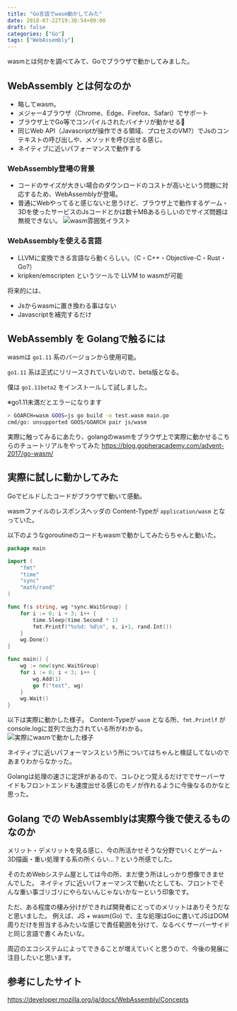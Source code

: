 ```yaml
---
title: "Go言語でwasm動かしてみた"
date: 2018-07-22T19:38:54+09:00
draft: false
categories: ["Go"]
tags: ["WebAssembly"]
---
```

wasmとは何かを調べてみて、Goでブラウザで動かしてみました。

## WebAssembly とは何なのか

- 略してwasm。
- メジャー4ブラウザ（Chrome、Edge、Firefox、Safari）でサポート
- ブラウザ上でGo等でコンパイルされたバイナリが動かせる👐
- 同じWeb API（Javascriptが操作できる領域、プロセスのVM?）でJsのコンテキストの呼び出しや、メソッドを呼び出せる感じ。
- ネイティブに近いパフォーマンスで動作する

### WebAssembly登場の背景

- コードのサイズが大きい場合のダウンロードのコストが高いという問題に対応するため、WebAssemblyが登場。
- 普通にWebやってると感じないと思うけど、ブラウザ上で動作するゲーム・3Dを使ったサービスのJsコードとかは数十MBあるらしいのでサイズ問題は無視できない。
![wasm雰囲気イラスト](/images/go-wasm-illust.png)

### WebAssemblyを使える言語

- LLVMに変換できる言語なら動くらしい。（C・C++・Objective-C・Rust・Go?）
- kripken/emscripten というツールで LLVM to wasmが可能

将来的には、

- Jsからwasmに置き換わる事はない
- Javascriptを補完するだけ

## WebAssembly を Golangで触るには

wasmは `go1.11` 系のバージョンから使用可能。

`go1.11` 系は正式にリリースされていないので、beta版となる。

僕は `go1.11beta2` をインストールして試しました。

※go1.11未満だとエラーになります

```failure.bash
> GOARCH=wasm GOOS=js go build -o test.wasm main.go
cmd/go: unsupported GOOS/GOARCH pair js/wasm
```

実際に触ってみるにあたり、golangのwasmをブラウザ上で実際に動かせるこちらのチュートリアルをやってみた https://blog.gopheracademy.com/advent-2017/go-wasm/

## 実際に試しに動かしてみた

Goでビルドしたコードがブラウザで動いて感動。

wasmファイルのレスポンスヘッダの Content-Typeが `application/wasm` となっていた。

以下のようなgoroutineのコードもwasmで動かしてみたらちゃんと動いた。

```main.go
package main

import (
	"fmt"
	"time"
	"sync"
	"math/rand"
)

func f(s string, wg *sync.WaitGroup) {
	for i := 0; i < 3; i++ {
		time.Sleep(time.Second * 1)
		fmt.Printf("%s%d: %d\n", s, i+1, rand.Int())
	}
	wg.Done()
}

func main() {
	wg := new(sync.WaitGroup)
	for i := 0; i < 3; i++ {
		wg.Add(1)
		go f("test", wg)
	}
	wg.Wait()
}

```

以下は実際に動かした様子。
Content-Typeが `wasm` となる所、`fmt.Printlf` が console.logに並列で出力されている所がわかる。
![実際にwasmで動かした様子](/images/go-wasm-run.gif)

ネイティブに近いパフォーマンスという所についてはちゃんと検証してないのであまりわからなかった。

Golangは処理の速さに定評があるので、コレひとつ覚えるだけででサーバーサイドもフロントエンドも速度出せる感じのモノが作れるように今後なるのかなと思った。

## Golang での WebAssemblyは実際今後で使えるものなのか

メリット・デメリットを見る感じ、今の所活かせそうな分野でいくとゲーム・3D描画・重い処理する系の所くらい…？という所感でした。

そのためWebシステム屋としては今の所、まだ使う所はしっかり想像できませんでした。
ネイティブに近いパフォーマンスで動いたとしても、フロントでそんな重い事ゴリゴリにやらないんじゃないかなーという印象です。

ただ、ある程度の棲み分けができれば開発者にとってのメリットはありそうだなと思いました。
例えば、JS + wasm(Go) で、主な処理はGoに書いてJSはDOM周りだけを担当するみたいな感じで責任範囲を分けて、なるべくサーバーサイドと同じ言語で書くみたいな。

周辺のエコシステムによってできることが増えていくと思うので、今後の発展に注目したいと思います。

## 参考にしたサイト

https://developer.mozilla.org/ja/docs/WebAssembly/Concepts

